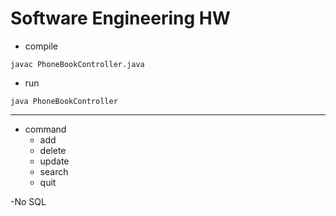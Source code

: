 # Software Engineering HW
- compile<br>
```plain
javac PhoneBookController.java
```

- run<br>
```plain
java PhoneBookController
```
***
- command
    - add
    - delete
    - update
    - search
    - quit
    
-No SQL
